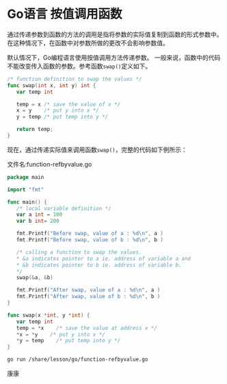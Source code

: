 # Go语言 按值调用函数

通过传递参数到函数的方法的调用是指将参数的实际值复制到函数的形式参数中。 在这种情况下，在函数中对参数所做的更改不会影响参数值。

默认情况下，Go编程语言使用按值调用方法传递参数。 一般来说，函数中的代码不能改变传入函数的参数。参考函数`swap()`定义如下。

```go
/* function definition to swap the values */
func swap(int x, int y) int {
   var temp int

   temp = x /* save the value of x */
   x = y    /* put y into x */
   y = temp /* put temp into y */

   return temp;
}
```

现在，通过传递实际值来调用函数`swap()`，完整的代码如下例所示：

文件名:function-refbyvalue.go

```go
package main

import "fmt"

func main() {
   /* local variable definition */
   var a int = 100
   var b int= 200

   fmt.Printf("Before swap, value of a : %d\n", a )
   fmt.Printf("Before swap, value of b : %d\n", b )

   /* calling a function to swap the values.
   * &a indicates pointer to a ie. address of variable a and 
   * &b indicates pointer to b ie. address of variable b.
   */
   swap(&a, &b)

   fmt.Printf("After swap, value of a : %d\n", a )
   fmt.Printf("After swap, value of b : %d\n", b )
}

func swap(x *int, y *int) {
   var temp int
   temp = *x    /* save the value at address x */
   *x = *y    /* put y into x */
   *y = temp    /* put temp into y */
}
```

```bash
go run /share/lesson/go/function-refbyvalue.go
```

康康